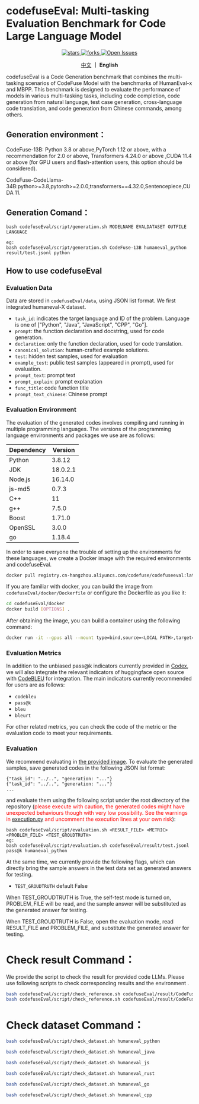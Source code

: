 # codefuseEval: Multi-tasking Evaluation Benchmark for Code Large Language Model

<div align="center">

<p>
    <a href="https://github.com/codefuse-ai/codefuse-evaluation">
        <img alt="stars" src="https://img.shields.io/github/stars/codefuse-ai/codefuse-evaluation?style=social" />
    </a>
    <a href="https://github.com/codefuse-ai/codefuse-evaluation">
        <img alt="forks" src="https://img.shields.io/github/forks/codefuse-ai/codefuse-evaluation?style=social" />
    </a>
    <a href="https://github.com/codefuse-ai/codefuse-evaluation/issues">
      <img alt="Open Issues" src="https://img.shields.io/github/issues-raw/codefuse-ai/codefuse-evaluation" />
    </a>
</p>

[中文](README_CN.md) **｜** **English**

</div>

codefuseEval is a Code Generation benchmark that combines the multi-tasking scenarios of CodeFuse Model with the benchmarks of HumanEval-x and MBPP. This benchmark is designed to evaluate the performance of models in various multi-tasking tasks, including code completion, code generation from natural language, test case generation, cross-language code translation, and code generation from Chinese commands, among others.


## Generation environment：
CodeFuse-13B: Python 3.8 or above,PyTorch 1.12 or above, with a recommendation for 2.0 or above, Transformers 4.24.0 or above ,CUDA 11.4 or above (for GPU users and flash-attention users, this option should be considered).

CodeFuse-CodeLlama-34B:python>=3.8,pytorch>=2.0.0,transformers==4.32.0,Sentencepiece,CUDA 11.

## Generation Comand：

```
bash codefuseEval/script/generation.sh MODELNAME EVALDATASET OUTFILE LANGUAGE

eg:
bash codefuseEval/script/generation.sh CodeFuse-13B humaneval_python result/test.jsonl python
```

## How to use codefuseEval

### Evaluation Data
Data are stored in ``codefuseEval/data``, using JSON list format. We first integrated humaneval-X dataset.

*   ``task_id``: indicates the target language and ID of the problem. Language is one of ["Python", "Java", "JavaScript", "CPP", "Go"].
*   ``prompt``: the function declaration and docstring, used for code generation.
*   ``declaration``: only the function declaration, used for code translation. 
*   ``canonical_solution``: human-crafted example solutions.
*   ``test``: hidden test samples, used for evaluation
*   ``example_test``: public test samples (appeared in prompt), used for evaluation. 
*   ``prompt_text``: prompt text
*   ``prompt_explain``: prompt explanation
*   ``func_title``: code function title 
*   ``prompt_text_chinese``: Chinese prompt

### Evaluation Environment

The evaluation of the generated codes involves compiling and running in multiple programming languages. The versions of the programming language environments and packages we use are as follows:

| Dependency | Version  |
| ---------- | -------- |
| Python     | 3.8.12   |
| JDK        | 18.0.2.1 |
| Node.js    | 16.14.0  |
| js-md5     | 0.7.3    |
| C++        | 11       |
| g++        | 7.5.0    |
| Boost      | 1.71.0   |
| OpenSSL    | 3.0.0    |
| go         | 1.18.4   |

In order to save everyone the trouble of setting up the environments for these languages, we create a Docker image with the required environments and codefuseEval.
```bash
docker pull registry.cn-hangzhou.aliyuncs.com/codefuse/codefuseeval:latest
```

If you are familiar with docker, you can build the image from `codefuseEval/docker/Dockerfile` or configure the Dockerfile as you like it:

```bash
cd codefuseEval/docker
docker build [OPTIONS] .
```

After obtaining the image, you can build a container using the following command:

```bash
docker run -it --gpus all --mount type=bind,source=<LOCAL PATH>,target=<PATH IN CONTAINER> [OPTIONS] <IMAGE NAME:TAG>
```

### Evaluation Metrics
In addition to the unbiased pass@k indicators currently provided in [Codex](https://arxiv.org/abs/2107.03374), we will also integrate the relevant indicators of huggingface open source with [CodeBLEU](https://arxiv.org/abs/2009.10297) for integration.
The main indicators currently recommended for users are as follows:
*   ``codebleu``
*   ``pass@k``
*   ``bleu``
*   ``bleurt``

For other related metrics, you can check the code of the metric or the evaluation code to meet your requirements.

### Evaluation

We recommend evaluating in [the provided image](#evaluation-environment). To evaluate the generated samples, save generated codes in the following JSON list format:

```
{"task_id": "../..", "generation: "..."}
{"task_id": "../..", "generation: "..."}
...
```

and evaluate them using the following script under the root directory of the repository (<font color='red'>please execute with caution, the generated codes might have unexpected behaviours though with very low possibility. See the warnings in [execution.py](execution.py) and uncomment the execution lines at your own risk</font>):

```
bash codefuseEval/script/evaluation.sh <RESULT_FILE> <METRIC> <PROBLEM_FILE> <TEST_GROUDTRUTH>
eg: 
bash codefuseEval/script/evaluation.sh codefuseEval/result/test.jsonl pass@k humaneval_python
```

At the same time, we currently provide the following flags, which can directly bring the sample answers in the test data set as generated answers for testing.

* ``TEST_GROUDTRUTH`` default False

When TEST_GROUDTRUTH is True, the self-test mode is turned on, PROBLEM_FILE will be read, and the sample answer will be substituted as the generated answer for testing.

When TEST_GROUDTRUTH is False, open the evaluation mode, read RESULT_FILE and PROBLEM_FILE, and substitute the generated answer for testing.

# Check result Command：
We provide the script to check the result for provided code LLMs. Please use following scripts to check corresponding results and the environment .

```bash
bash codefuseEval/script/check_reference.sh codefuseEval/result/CodeFuse-CodeLlama-34B/humaneval_result_python.jsonl humaneval_python
bash codefuseEval/script/check_reference.sh codefuseEval/result/CodeFuse-13B/humaneval_result_python.jsonl humaneval_python 

```

# Check dataset Command：
```bash
bash codefuseEval/script/check_dataset.sh humaneval_python

bash codefuseEval/script/check_dataset.sh humaneval_java

bash codefuseEval/script/check_dataset.sh humaneval_js

bash codefuseEval/script/check_dataset.sh humaneval_rust

bash codefuseEval/script/check_dataset.sh humaneval_go

bash codefuseEval/script/check_dataset.sh humaneval_cpp
```


